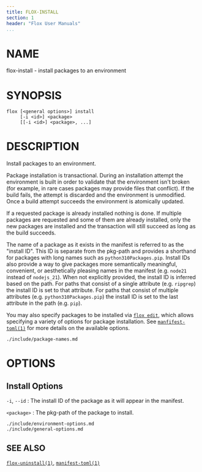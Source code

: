 ```yaml
---
title: FLOX-INSTALL
section: 1
header: "Flox User Manuals"
...
```



# NAME

flox-install - install packages to an environment

# SYNOPSIS

```
flox [<general options>] install
     [-i <id>] <package>
     [[-i <id>] <package>, ...]
```

# DESCRIPTION

Install packages to an environment.

Package installation is transactional.
During an installation attempt the environment is built in order to validate
that the environment isn't broken
(for example, in rare cases packages may provide files that conflict).
If the build fails, the attempt is discarded and the environment is unmodified.
Once a build attempt succeeds the environment is atomically updated.

If a requested package is already installed nothing is done.
If multiple packages are requested and some of them are already installed,
only the new packages are installed and the transaction will still succeed as
long as the build succeeds.

The name of a package as it exists in the manifest is referred to as the
"install ID".
This ID is separate from the pkg-path and provides a shorthand for packages
with long names such as `python310Packages.pip`.
Install IDs also provide a way to give packages more semantically meaningful,
convenient, or aesthetically pleasing names in the manifest
(e.g. `node21` instead of `nodejs_21`).
When not explicitly provided, the install ID is inferred based on the path.
For paths that consist of a single attribute (e.g. `ripgrep`) the install ID is
set to that attribute.
For paths that consist of multiple attributes (e.g. `python310Packages.pip`)
the install ID is set to the last attribute in the path (e.g. `pip`).

You may also specify packages to be installed via
[`flox edit`](./flox-edit.md),
which allows specifying a variety of options for package installation.
See [`manfifest-toml(1)`](./manifest.toml.md) for more details on the available
options.

```{.include}
./include/package-names.md
```

# OPTIONS

## Install Options

`-i`, `--id`
:   The install ID of the package as it will appear in the manifest.

`<package>`
:   The pkg-path of the package to install.

```{.include}
./include/environment-options.md
./include/general-options.md
```

## SEE ALSO
[`flox-uninstall(1)`](./flox-uninstall.md),
[`manifest-toml(1)`](./manifest.toml.md)
